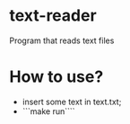 # text-reader
Program that reads text files

# How to use?

- insert some text in text.txt;
- ```make run````
